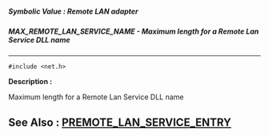 ##### Symbolic Value : Remote LAN adapter
##### MAX_REMOTE_LAN_SERVICE_NAME - Maximum length for a Remote Lan Service DLL name 
---
```
#include <net.h>
```
**Description :**

Maximum length for a Remote Lan Service DLL name 

**See Also :**
[PREMOTE_LAN_SERVICE_ENTRY](/domino-c-api-docs/reference/Data/PREMOTE_LAN_SERVICE_ENTRY)
---
